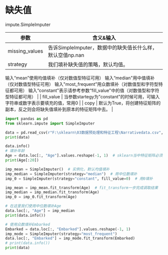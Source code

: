 # 缺失值

impute.SimpleImputer

| 参数 | 含义&输入 |
| --- | --- |
| missing_values | 告诉SimpleImputer，数据中的缺失值长什么样，默认空值np.nan |
| strategy | 我们填补缺失值的策略，默认均值。
输入“mean”使用均值填补（仅对数值型特征可用）
输入“median"用中值填补（仅对数值型特征可用）
输入"most_frequent”用众数填补（对数值型和字符型特征都可用）
输入“constant"表示请参考参数“fill_value"中的值（对数值型和字符型特征都可用） |
| fill_value | 当参数startegy为”constant"的时候可用，可输入字符串或数字表示要填充的值，常用0 |
| copy | 默认为True，将创建特征矩阵的副本，反之则会将缺失值填补到原本的特征矩阵中去。 |

```python
import pandas as pd
from sklearn.impute import SimpleImputer

data = pd.read_csv(r"F:\sklearn\03数据预处理和特征工程\Narrativedata.csv", index_col=0)
print(data)

data.info()
# 填补年龄
Age = data.loc[:, "Age"].values.reshape(-1, 1)  # sklearn当中特征矩阵必须是二维
print(Age[:20])

imp_mean = SimpleImputer()  # 实例化，默认均值填补
imp_median = SimpleImputer(strategy="median")  # 用中位数填补
imp_0 = SimpleImputer(strategy="constant", fill_value=0)  # 用0填补

imp_mean = imp_mean.fit_transform(Age)  # fit_transform一步完成调取结果
imp_median = imp_median.fit_transform(Age)
imp_0 = imp_0.fit_transform(Age)

# 在这里我们使用中位数填补Age
data.loc[:, "Age"] = imp_median
print(data.info())

# 使用众数填补Embarked
Embarked = data.loc[:, "Embarked"].values.reshape(-1, 1)
imp_mode = SimpleImputer(strategy="most_frequent")
data.loc[:, "Embarked"] = imp_mode.fit_transform(Embarked)
# print(data.info())
print(data)
```